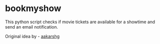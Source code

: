 # bookmyshow

This python script checks if movie tickets are available for a showtime and send an email notification.

Original idea by - [aakarshg](https://github.com/aakarshg/bookmyshow)